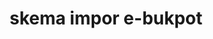 ---
id: 97
title: skema impor e-bukpot
url: https://drive.google.com/file/d/16bHc10dFKU4TCgfibJ85EAqg5A9JsPMi/view?usp=sharing
fitur : aspekpajak
createdTime : 07/01/2020
modifiedTime : 07/01/2020
topik: Versi Ringan
---